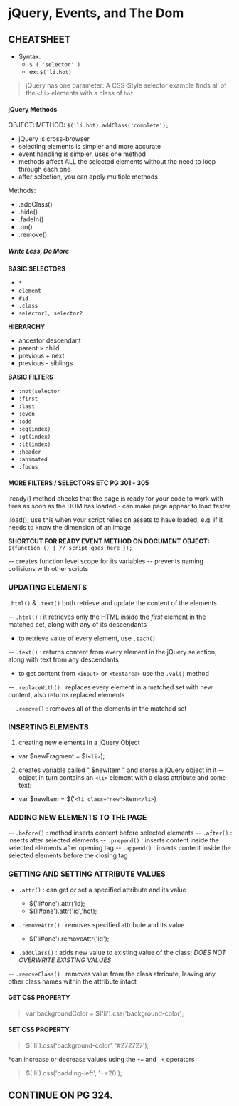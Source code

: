 # jQuery, Events, and The Dom

## CHEATSHEET

- Syntax:
  - `$ ( 'selector' ) `
  - ex: `$('li.hot)`

> jQuery has one parameter: A CSS-Style selector
example finds all of the `<li>` elements with a class of `hot`

#### jQuery Methods

OBJECT:         METHOD:
`$('li.hot).addClass('complete');`

- jQuery is cross-browser
- selecting elements is simpler and more accurate
- event handling is simpler, uses one method
- methods affect ALL the selected elements without the need to loop through each one
- after selection, you can apply multiple methods

Methods:
- .addClass()
- .hide()
- .fadeIn()
- .on()
- .remove()

##### Write Less, Do More

**BASIC SELECTORS**
- `*`
- `element`
- `#id`
- `.class`
- `selector1, selector2`

**HIERARCHY**
- ancestor descendant
- parent > child
- previous + next
- previous - siblings

**BASIC FILTERS**
- `:not(selector`
- `:first`
- `:last`
- `:even`
- `:odd`
- `:eq(index)`
- `:gt(index)`
- `:lt(index)`
- `:header`
- `:animated`
- `:focus`

#### MORE FILTERS / SELECTORS ETC PG 301 - 305

.ready() method checks that the page is ready for your code to work with - fires as soon as the DOM has loaded - can make page appear to load faster

.load(); use this when your script relies on assets to have loaded, e.g. if it needs to know the dimension of an image

**SHORTCUT FOR READY EVENT METHOD ON DOCUMENT OBJECT:**
`$(function () {
// script goes here
});`

-- creates function level scope for its variables
-- prevents naming collisions with other scripts

### UPDATING ELEMENTS

`.html()` & `.text()` both retrieve and update the content of the elements

-- `.html()` : it retrieves only the HTML inside the *first* element in the matched set, along with any of its descendants
  - to retrieve value of every element, use `.each()` 

-- `.text()` : returns content from every element in the jQuery selection, along with text from any descendants
  - to get content from `<input>` or `<textarea>` use the `.val()` method

-- `.replaceWith()` : replaces every element in a matched set with new content, also returns replaced elements


-- `.remove()` : removes all of the elements in the matched set


### INSERTING ELEMENTS

1. creating new elements in a jQuery Object
  - var $newFragment = $(`<li>`);

2. creates variable called " $newItem " and stores a jQuery object in it -- object in turn contains an `<li>` element with a class attribute and some text: 
  - var $newItem = $('`<li class="new">`item`</li>`)

### ADDING NEW ELEMENTS TO THE PAGE

-- `.before()` : method inserts content before selected elements
-- `.after()` : inserts after selected elements
-- `.prepend()` : inserts content inside the selected elements after opening tag
-- `.append()` : inserts content inside the selected elements before the closing tag

### GETTING AND SETTING ATTRIBUTE VALUES

- `.attr()` : can get *or* set a specified attribute and its value
  - $('li#one').attr('id);
  - $(li#one').attr('id','hot);

- `.removeAttr()` : removes specified attribute and its value
  - $('li#one').removeAttr('id');

- `.addClass()` : adds new value to existing value of the class; *DOES NOT OVERWRITE EXISTING VALUES*

-- `.removeClass()` : removes value from the class atrribute, leaving any other class names within the attribute intact


#### GET CSS PROPERTY
> var backgroundColor = $('li').css('background-color);

#### SET CSS PROPERTY
> $('li').css('background-color', '#272727');

*can increase or decrease values using the `+=` and `-+` operators

> $('li').css('padding-left', '+=20');

## CONTINUE ON PG 324. 
